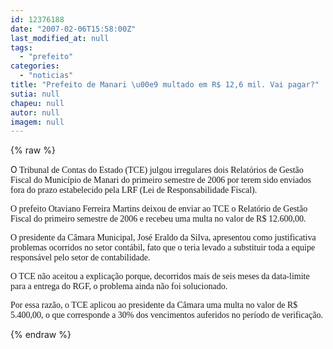 ```yaml
---
id: 12376188
date: "2007-02-06T15:58:00Z"
last_modified_at: null
tags:
  - "prefeito"
categories:
  - "noticias"
title: "Prefeito de Manari \u00e9 multado em R$ 12,6 mil. Vai pagar?"
sutia: null
chapeu: null
autor: null
imagem: null
---
```

{% raw %}
<p><P>O<FONT face=Verdana> Tribunal de Contas do Estado (TCE) julgou irregulares dois Relatórios de Gestão Fiscal do Município de Manari do primeiro semestre de 2006 por terem sido enviados fora do prazo estabelecido pela LRF (Lei de Responsabilidade Fiscal). </FONT></P></p>
<p><P><FONT face=Verdana>O prefeito Otaviano Ferreira Martins deixou de enviar ao TCE o Relatório de Gestão Fiscal do primeiro semestre de 2006 e recebeu uma multa no valor de R$ 12.600,00. </FONT></P></p>
<p><P><FONT face=Verdana>O presidente da Câmara Municipal, José Eraldo da Silva, apresentou como justificativa problemas ocorridos no setor contábil, fato que o teria levado a substituir toda a equipe responsável pelo setor de contabilidade.</FONT></P></p>
<p><P><FONT face=Verdana>O TCE não aceitou a explicação porque, decorridos mais de seis meses da data-limite para a entrega do RGF, o problema ainda não foi solucionado. </FONT></P></p>
<p><P><FONT face=Verdana>Por essa razão, o TCE aplicou ao presidente da Câmara uma multa no valor de R$ 5.400,00, o que corresponde a 30% dos vencimentos auferidos no período de verificação. </FONT></P> </p>
{% endraw %}